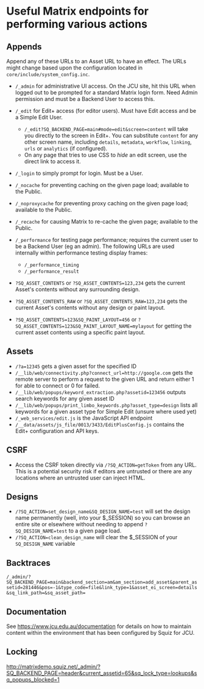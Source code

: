 # Useful Matrix endpoints for performing various actions

## Appends

Append any of these URLs to an Asset URL to have an effect.
The URLs might change based upon the configuration located in
`core/include/system_config.inc`.

* `/_admin` for administrative UI access. On the JCU site, hit this URL when
  logged out to be prompted for a standard Matrix login form.  Need Admin
  permission and must be a Backend User to access this.
* `/_edit` for Edit+ access (for editor users). Must have Edit access and be a
  Simple Edit User.

  * `/_edit?SQ_BACKEND_PAGE=main#mode=edit&screen=content` will take you
    directly to the screen in Edit+. You can substitute `content` for any
    other screen name, including `details`, `metadata`, `workflow`, `linking`,
    `urls` or `analytics` (if configured).
  * On any page that tries to use CSS to *hide* an edit screen, use the direct
    link to access it.

* `/_login` to simply prompt for login. Must be a User.
* `/_nocache` for preventing caching on the given page load; available to the
  Public.
* `/_noproxycache` for preventing proxy caching on the given page load;
  available to the Public.
* `/_recache` for causing Matrix to re-cache the given page; available to the
  Public.
* `/_performance` for testing page performance; requires the current user to
  be a Backend User (eg an admin).  The following URLs are used internally
  within performance testing display frames:

  * `/_performance_timing`
  * `/_performance_result`

* `?SQ_ASSET_CONTENTS` or `?SQ_ASSET_CONTENTS=123,234` gets the current
  Asset's contents without any surrounding design.
* `?SQ_ASSET_CONTENTS_RAW` or `?SQ_ASSET_CONTENTS_RAW=123,234` gets the
  current Asset's contents without any design or paint layout.
* `?SQ_ASSET_CONTENTS=123&SQ_PAINT_LAYOUT=456` or
  `?SQ_ASSET_CONTENTS=123&SQ_PAINT_LAYOUT_NAME=mylayout` for getting the
  current asset contents using a specific paint layout.

## Assets

* `/?a=12345` gets a given asset for the specified ID
* `/__lib/web/connectivity.php?connect_url=http://google.com` gets the remote
  server to perform a request to the given URL and return either 1 for able to
  connect or 0 for failed.
* `/__lib/web/popups/keyword_extraction.php?assetid=123456` outputs search
  keywords for any given asset ID
* `/__lib/web/popups/print_limbo_keywords.php?asset_type=design` lists all
  keywords for a given asset type for Simple Edit (unsure where used yet)
* `/_web_services/edit.js` is the JavaScript API endpoint
* `/__data/assets/js_file/0013/3433/EditPlusConfig.js` contains the Edit+
  configuration and API keys.

## CSRF

* Access the CSRF token directly via `/?SQ_ACTION=getToken` from any URL.
  This is a potential security risk if editors are untrusted or there are any
  locations where an untrusted user can inject HTML.

## Designs

* `/?SQ_ACTION=set_design_name&SQ_DESIGN_NAME=test` will set the design name
  permanently (well, into your $_SESSION) so you can browse an entire site or
  elsewhere without needing to append `?SQ_DESIGN_NAME=test` to a given page
  load.
* `/?SQ_ACTION=clean_design_name` will clear the $_SESSION of your
  `SQ_DESIGN_NAME` variable

## Backtraces

`/_admin/?SQ_BACKEND_PAGE=main&backend_section=am&am_section=add_asset&parent_assetid=281446&pos=-1&type_code=file&link_type=1&asset_ei_screen=details&sq_link_path=&sq_asset_path=`

## Documentation

See <https://www.jcu.edu.au/documentation> for details on how to maintain
content within the environment that has been configured by Squiz for JCU.

## Locking

http://matrixdemo.squiz.net/_admin/?SQ_BACKEND_PAGE=header&current_assetid=65&sq_lock_type=lookups&sq_popups_blocked=1
